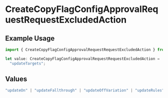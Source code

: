 # CreateCopyFlagConfigApprovalRequestRequestExcludedAction

## Example Usage

```typescript
import { CreateCopyFlagConfigApprovalRequestRequestExcludedAction } from "@launchdarkly/mcp-server";

let value: CreateCopyFlagConfigApprovalRequestRequestExcludedAction =
  "updateTargets";
```

## Values

```typescript
"updateOn" | "updateFallthrough" | "updateOffVariation" | "updateRules" | "updateTargets" | "updatePrerequisites"
```